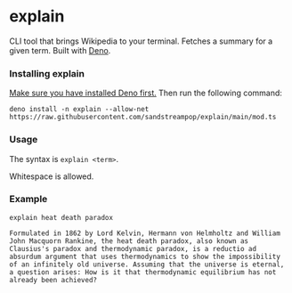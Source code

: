 # explain
CLI tool that brings Wikipedia to your terminal. Fetches a summary for a given term. Built with [Deno](https://deno.land).

### Installing explain
[Make sure you have installed Deno first.](https://deno.land/manual/getting_started/installation) Then run the following command:

```
deno install -n explain --allow-net https://raw.githubusercontent.com/sandstreampop/explain/main/mod.ts
```

### Usage
The syntax is `explain <term>`.

Whitespace is allowed.

### Example
```
explain heat death paradox

Formulated in 1862 by Lord Kelvin, Hermann von Helmholtz and William John Macquorn Rankine, the heat death paradox, also known as Clausius's paradox and thermodynamic paradox, is a reductio ad absurdum argument that uses thermodynamics to show the impossibility of an infinitely old universe. Assuming that the universe is eternal, a question arises: How is it that thermodynamic equilibrium has not already been achieved?
```